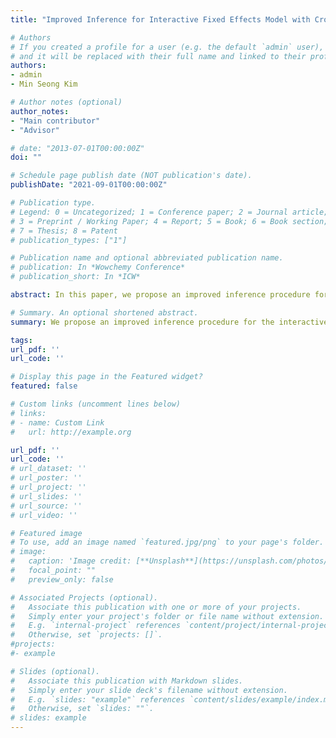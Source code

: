 ```yaml
---
title: "Improved Inference for Interactive Fixed Effects Model with Cross Sectional Dependence (Job Market Paper)"

# Authors
# If you created a profile for a user (e.g. the default `admin` user), write the username (folder name) here 
# and it will be replaced with their full name and linked to their profile.
authors:
- admin
- Min Seong Kim

# Author notes (optional)
author_notes:
- "Main contributor"
- "Advisor"

# date: "2013-07-01T00:00:00Z"
doi: ""

# Schedule page publish date (NOT publication's date).
publishDate: "2021-09-01T00:00:00Z"

# Publication type.
# Legend: 0 = Uncategorized; 1 = Conference paper; 2 = Journal article;
# 3 = Preprint / Working Paper; 4 = Report; 5 = Book; 6 = Book section;
# 7 = Thesis; 8 = Patent
# publication_types: ["1"]

# Publication name and optional abbreviated publication name.
# publication: In *Wowchemy Conference*
# publication_short: In *ICW*

abstract: In this paper, we propose an improved inference procedure for the interactive fixed effects model in the presence of cross-sectional dependence and heteroskedasticity. Our procedure involves two parts, correcting the asymptotic bias and estimating the covariance matrix by the estimators we developed. We establish the consistency of our estimators. By employing our method, we can significantly improve the empirical coverage rates for the estimator proposed by Bai (2009). To implement our approach, we develop a data-driven distance that does not rely on prior information, and a bandwidth selection procedure based on a cluster wild bootstrap. Monte Carlo simulations show our procedure work well with finite samples. As empirical illustrations, we apply the proposed method to estimate the effects of divorce law reforms on the U.S. divorce rate, and the effects of clean water and sewerage interventions on the U.S. child mortality.

# Summary. An optional shortened abstract.
summary: We propose an improved inference procedure for the interactive fixed effects model in the presence of cross-sectional dependence and heteroskedasticity.

tags: 
url_pdf: ''
url_code: ''

# Display this page in the Featured widget?
featured: false

# Custom links (uncomment lines below)
# links:
# - name: Custom Link
#   url: http://example.org

url_pdf: ''
url_code: ''
# url_dataset: ''
# url_poster: ''
# url_project: ''
# url_slides: ''
# url_source: ''
# url_video: ''

# Featured image
# To use, add an image named `featured.jpg/png` to your page's folder. 
# image:
#   caption: 'Image credit: [**Unsplash**](https://unsplash.com/photos/pLCdAaMFLTE)'
#   focal_point: ""
#   preview_only: false

# Associated Projects (optional).
#   Associate this publication with one or more of your projects.
#   Simply enter your project's folder or file name without extension.
#   E.g. `internal-project` references `content/project/internal-project/index.md`.
#   Otherwise, set `projects: []`.
#projects:
#- example

# Slides (optional).
#   Associate this publication with Markdown slides.
#   Simply enter your slide deck's filename without extension.
#   E.g. `slides: "example"` references `content/slides/example/index.md`.
#   Otherwise, set `slides: ""`.
# slides: example
---
```

